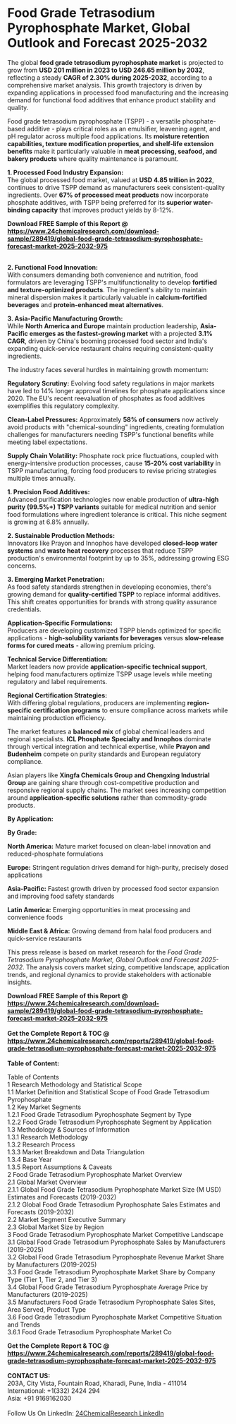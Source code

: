 <h1>Food Grade Tetrasodium Pyrophosphate Market, Global Outlook and Forecast 2025-2032</h1><p>The global <strong>food grade tetrasodium pyrophosphate market</strong> is projected to grow from <strong>USD 201 million in 2023 to USD 246.65 million by 2032</strong>, reflecting a steady <strong>CAGR of 2.30% during 2025-2032</strong>, according to a comprehensive market analysis. This growth trajectory is driven by expanding applications in processed food manufacturing and the increasing demand for functional food additives that enhance product stability and quality.</p><p>Food grade tetrasodium pyrophosphate (TSPP) - a versatile phosphate-based additive - plays critical roles as an emulsifier, leavening agent, and pH regulator across multiple food applications. Its <strong>moisture retention capabilities, texture modification properties, and shelf-life extension benefits</strong> make it particularly valuable in <strong>meat processing, seafood, and bakery products</strong> where quality maintenance is paramount.</p><p><strong>1. Processed Food Industry Expansion:</strong><br>
The global processed food market, valued at <strong>USD 4.85 trillion in 2022</strong>, continues to drive TSPP demand as manufacturers seek consistent-quality ingredients. Over <strong>67% of processed meat products</strong> now incorporate phosphate additives, with TSPP being preferred for its <strong>superior water-binding capacity</strong> that improves product yields by 8-12%.</p><div><b>Download FREE Sample of this Report @ 
            <a href="https://www.24chemicalresearch.com/download-sample/289419/global-food-grade-tetrasodium-pyrophosphate-forecast-market-2025-2032-975">
            https://www.24chemicalresearch.com/download-sample/289419/global-food-grade-tetrasodium-pyrophosphate-forecast-market-2025-2032-975</a></b></div><br><p><strong>2. Functional Food Innovation:</strong><br>
With consumers demanding both convenience and nutrition, food formulators are leveraging TSPP's multifunctionality to develop <strong>fortified and texture-optimized products</strong>. The ingredient's ability to maintain mineral dispersion makes it particularly valuable in <strong>calcium-fortified beverages</strong> and <strong>protein-enhanced meat alternatives</strong>.</p><p><strong>3. Asia-Pacific Manufacturing Growth:</strong><br>
While <strong>North America and Europe</strong> maintain production leadership, <strong>Asia-Pacific emerges as the fastest-growing market</strong> with a projected <strong>3.1% CAGR</strong>, driven by China's booming processed food sector and India's expanding quick-service restaurant chains requiring consistent-quality ingredients.</p><p>The industry faces several hurdles in maintaining growth momentum:</p><p><strong>Regulatory Scrutiny:</strong> Evolving food safety regulations in major markets have led to 14% longer approval timelines for phosphate applications since 2020. The EU's recent reevaluation of phosphates as food additives exemplifies this regulatory complexity.</p><p><strong>Clean-Label Pressures:</strong> Approximately <strong>58% of consumers</strong> now actively avoid products with "chemical-sounding" ingredients, creating formulation challenges for manufacturers needing TSPP's functional benefits while meeting label expectations.</p><p><strong>Supply Chain Volatility:</strong> Phosphate rock price fluctuations, coupled with energy-intensive production processes, cause <strong>15-20% cost variability</strong> in TSPP manufacturing, forcing food producers to revise pricing strategies multiple times annually.</p><p><strong>1. Precision Food Additives:</strong><br>
Advanced purification technologies now enable production of <strong>ultra-high purity (99.5%+) TSPP variants</strong> suitable for medical nutrition and senior food formulations where ingredient tolerance is critical. This niche segment is growing at 6.8% annually.</p><p><strong>2. Sustainable Production Methods:</strong><br>
Innovators like Prayon and Innophos have developed <strong>closed-loop water systems</strong> and <strong>waste heat recovery</strong> processes that reduce TSPP production's environmental footprint by up to 35%, addressing growing ESG concerns.</p><p><strong>3. Emerging Market Penetration:</strong><br>
As food safety standards strengthen in developing economies, there's growing demand for <strong>quality-certified TSPP</strong> to replace informal additives. This shift creates opportunities for brands with strong quality assurance credentials.</p><p><strong>Application-Specific Formulations:</strong><br>
	Producers are developing customized TSPP blends optimized for specific applications - <strong>high-solubility variants for beverages</strong> versus <strong>slow-release forms for cured meats</strong> - allowing premium pricing.</p><p><strong>Technical Service Differentiation:</strong><br>
	Market leaders now provide <strong>application-specific technical support</strong>, helping food manufacturers optimize TSPP usage levels while meeting regulatory and label requirements.</p><p><strong>Regional Certification Strategies:</strong><br>
	With differing global regulations, producers are implementing <strong>region-specific certification programs</strong> to ensure compliance across markets while maintaining production efficiency.</p><p>The market features a <strong>balanced mix</strong> of global chemical leaders and regional specialists. <strong>ICL Phosphate Specialty and Innophos</strong> dominate through vertical integration and technical expertise, while <strong>Prayon and Budenheim</strong> compete on purity standards and European regulatory compliance.</p><p>Asian players like <strong>Xingfa Chemicals Group and Chengxing Industrial Group</strong> are gaining share through cost-competitive production and responsive regional supply chains. The market sees increasing competition around <strong>application-specific solutions</strong> rather than commodity-grade products.</p><p><strong>By Application:</strong></p><p><strong>By Grade:</strong></p><p><strong>North America:</strong> Mature market focused on clean-label innovation and reduced-phosphate formulations</p><p><strong>Europe:</strong> Stringent regulation drives demand for high-purity, precisely dosed applications</p><p><strong>Asia-Pacific:</strong> Fastest growth driven by processed food sector expansion and improving food safety standards</p><p><strong>Latin America:</strong> Emerging opportunities in meat processing and convenience foods</p><p><strong>Middle East &amp; Africa:</strong> Growing demand from halal food producers and quick-service restaurants</p><p>This press release is based on market research for the <em>Food Grade Tetrasodium Pyrophosphate Market, Global Outlook and Forecast 2025-2032</em>. The analysis covers market sizing, competitive landscape, application trends, and regional dynamics to provide stakeholders with actionable insights.</p><div><b>Download FREE Sample of this Report @ 
            <a href="https://www.24chemicalresearch.com/download-sample/289419/global-food-grade-tetrasodium-pyrophosphate-forecast-market-2025-2032-975">
            https://www.24chemicalresearch.com/download-sample/289419/global-food-grade-tetrasodium-pyrophosphate-forecast-market-2025-2032-975</a></b></div><br><div><b>Get the Complete Report & TOC @ 
            <a href="https://www.24chemicalresearch.com/reports/289419/global-food-grade-tetrasodium-pyrophosphate-forecast-market-2025-2032-975">
            https://www.24chemicalresearch.com/reports/289419/global-food-grade-tetrasodium-pyrophosphate-forecast-market-2025-2032-975</a></b></div><br>
            <b>Table of Content:</b><p>Table of Contents<br />
1 Research Methodology and Statistical Scope<br />
1.1 Market Definition and Statistical Scope of Food Grade Tetrasodium Pyrophosphate<br />
1.2 Key Market Segments<br />
1.2.1 Food Grade Tetrasodium Pyrophosphate Segment by Type<br />
1.2.2 Food Grade Tetrasodium Pyrophosphate Segment by Application<br />
1.3 Methodology & Sources of Information<br />
1.3.1 Research Methodology<br />
1.3.2 Research Process<br />
1.3.3 Market Breakdown and Data Triangulation<br />
1.3.4 Base Year<br />
1.3.5 Report Assumptions & Caveats<br />
2 Food Grade Tetrasodium Pyrophosphate Market Overview<br />
2.1 Global Market Overview<br />
2.1.1 Global Food Grade Tetrasodium Pyrophosphate Market Size (M USD) Estimates and Forecasts (2019-2032)<br />
2.1.2 Global Food Grade Tetrasodium Pyrophosphate Sales Estimates and Forecasts (2019-2032)<br />
2.2 Market Segment Executive Summary<br />
2.3 Global Market Size by Region<br />
3 Food Grade Tetrasodium Pyrophosphate Market Competitive Landscape<br />
3.1 Global Food Grade Tetrasodium Pyrophosphate Sales by Manufacturers (2019-2025)<br />
3.2 Global Food Grade Tetrasodium Pyrophosphate Revenue Market Share by Manufacturers (2019-2025)<br />
3.3 Food Grade Tetrasodium Pyrophosphate Market Share by Company Type (Tier 1, Tier 2, and Tier 3)<br />
3.4 Global Food Grade Tetrasodium Pyrophosphate Average Price by Manufacturers (2019-2025)<br />
3.5 Manufacturers Food Grade Tetrasodium Pyrophosphate Sales Sites, Area Served, Product Type<br />
3.6 Food Grade Tetrasodium Pyrophosphate Market Competitive Situation and Trends<br />
3.6.1 Food Grade Tetrasodium Pyrophosphate Market Co</p><div><b>Get the Complete Report & TOC @ 
            <a href="https://www.24chemicalresearch.com/reports/289419/global-food-grade-tetrasodium-pyrophosphate-forecast-market-2025-2032-975">
            https://www.24chemicalresearch.com/reports/289419/global-food-grade-tetrasodium-pyrophosphate-forecast-market-2025-2032-975</a></b></div><br><b>CONTACT US:</b><br>
            203A, City Vista, Fountain Road, Kharadi, Pune, India - 411014<br>
            International: +1(332) 2424 294<br>
            Asia: +91 9169162030 <br><br>
            Follow Us On LinkedIn: <a href="https://www.linkedin.com/company/24chemicalresearch/">24ChemicalResearch LinkedIn</a>